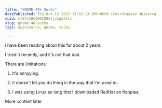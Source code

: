 ```yaml
---
title: "GNOME 40+ Sucks"
datePublished: Thu Oct 13 2022 13:31:13 GMT+0000 (Coordinated Universal Time)
cuid: cl973n8c0001009lj2iq54slc
slug: gnome-40-sucks
tags: opensource, gnome, sucks

---
```


i have been reading about this for about 2 years.

I tried it recently, and it's not that bad.

There are limitations:

1. It's annoying.
    
2. It doesn't let you do thing in the way that I'm used to.
    
3. I was using Linux so long that I downloaded RedHat on floppies.
    

More content later.